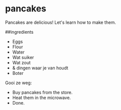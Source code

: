 # pancakes

Pancakes are delicious! Let's learn how to make them.

##ingredients

- Eggs
- Flour
- Water
- Wat suiker
- Wat zout
- & dingen waar je van houdt
- Boter

Gooi ze weg:

- Buy pancakes from the store.
- Heat them in the microwave.
- Done.
